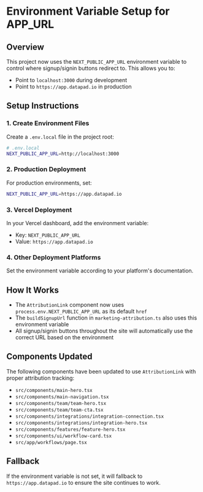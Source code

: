 # Environment Variable Setup for APP_URL

## Overview

This project now uses the `NEXT_PUBLIC_APP_URL` environment variable to control where signup/signin buttons redirect to. This allows you to:

- Point to `localhost:3000` during development
- Point to `https://app.datapad.io` in production

## Setup Instructions

### 1. Create Environment Files

Create a `.env.local` file in the project root:

```bash
# .env.local
NEXT_PUBLIC_APP_URL=http://localhost:3000
```

### 2. Production Deployment

For production environments, set:

```bash
NEXT_PUBLIC_APP_URL=https://app.datapad.io
```

### 3. Vercel Deployment

In your Vercel dashboard, add the environment variable:

- Key: `NEXT_PUBLIC_APP_URL`
- Value: `https://app.datapad.io`

### 4. Other Deployment Platforms

Set the environment variable according to your platform's documentation.

## How It Works

- The `AttributionLink` component now uses `process.env.NEXT_PUBLIC_APP_URL` as its default `href`
- The `buildSignupUrl` function in `marketing-attribution.ts` also uses this environment variable
- All signup/signin buttons throughout the site will automatically use the correct URL based on the environment

## Components Updated

The following components have been updated to use `AttributionLink` with proper attribution tracking:

- `src/components/main-hero.tsx`
- `src/components/main-navigation.tsx`
- `src/components/team/team-hero.tsx`
- `src/components/team/team-cta.tsx`
- `src/components/integrations/integration-connection.tsx`
- `src/components/integrations/integration-hero.tsx`
- `src/components/features/feature-hero.tsx`
- `src/components/ui/workflow-card.tsx`
- `src/app/workflows/page.tsx`

## Fallback

If the environment variable is not set, it will fallback to `https://app.datapad.io` to ensure the site continues to work.
